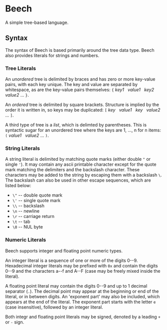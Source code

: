 # Beech
A simple tree-based language.

## Syntax
The syntax of Beech is based primarily around the tree data type. Beech also provides literals for strings and numbers.

### Tree Literals
An _unordered_ tree is delimited by braces and has zero or more key-value pairs, with each key unique. The key and value are separated by whitespace, as are the key-value pairs themselves:
`{` _key1_ &nbsp; _value1_ &nbsp; _key2_ &nbsp; _value2_ ... `}`.

An _ordered_ tree is delimited by square brackets. Structure is implied by the order it is written in, so keys may be duplicated:
`[` _key_ &nbsp; _value1_ &nbsp; _key_ &nbsp; _value2_ ... `]`.

A third type of tree is a _list_, which is delimted by parentheses. This is syntactic sugar for an unordered tree where the keys are 1, ..., n for n items:
`(` _value1_ &nbsp; _value2_ ... `)`.

### String Literals
A string literal is delimited by matching quote marks (either double `"` or single `'`). It may contain any ascii printable character except for the quote mark matching the delimiters and the backslash character. These characters may be added to the string by escaping them with a backslash `\`. The backslash can also be used in other escape sequences, which are listed below:

* `\"` -- double quote mark
* `\'` -- single quote mark
* `\\` -- backslash
* `\n` -- newline
* `\r` -- carriage return
* `\t` -- tab
* `\0` -- NUL byte

### Numeric Literals
Beech supports integer and floating point numeric types.

An integer literal is a sequence of one or more of the digits 0--9. Hexadecimal integer literals may be prefixed with `0x` and contain the digits 0--9 and the characters a--f and A--F (case may be freely mixed inside the literal).

A floating point literal may contain the digits 0--9 and up to 1 decimal separator (`.`). The decimal point may appear at the beginning or end of the literal, or in between digits. An 'exponent part' may also be included, which appears at the end of the literal. The exponent part starts with the letter `e` (case insensitive), followed by an integer literal.

Both integr and floating point literals may be signed, denoted by a leading `+` or `-` sign.

